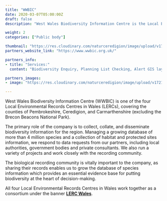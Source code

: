 ```yaml
---
title: "WWBIC"
date: 2020-03-07T05:00:00Z
draft: false
description: "West Wales Biodiversity Information Centre is the Local Environmental Records Centre covering Pembrokeshire, Ceredigion & Carmarthenshire"

weight: 2
categories: ["Public body"]

thumbnail: "https://res.cloudinary.com/naturceredigion/image/upload/v1720623557/wwbic.png"
partners_website_link: "https://www.wwbic.org.uk/"

partners_info:
- title: "Services:"
  content: "Biodiversity Enquiry, Planning List Checking, Alert GIS layers, Data management, Digitisation, Species distribution, GIS Data analysis and modelling"

partners_images:
- image: "https://res.cloudinary.com/naturceredigion/image/upload/v1721751874/wwbic-Ramalina-fraxinea-Tremella-ramalinae.jpg"

---
```


West Wales Biodiversity Information Centre (WWBIC) is one of the four Local Environmental Records Centres in Wales (LERCs), covering the counties of Pembrokeshire, Ceredigion, and Carmarthenshire (excluding the Brecon Beacons National Park). 

The primary role of the company is to collect, collate, and disseminate biodiversity information for the region. Managing a growing database of more than 4 million species and a collection of habitat and protected sites information, we respond to data requests from our partners, including local authorities, government bodies and private consultants. We also run a variety of projects and work closely with the recording community.

The biological recording community is vitally important to the company, as sharing their records enables us to grow the database of species information which provides an essential evidence base for putting biodiversity at the heart of decision-making.

All four Local Environmental Records Centres in Wales work together as a consortium under the banner **[LERC Wales](https://www.lercwales.org.uk/)**.
